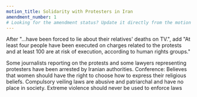 ```yaml
---
motion_title: Solidarity with Protesters in Iran
amendment_number: 1
# Looking for the amendment status? Update it directly from the motion page!
---
```


After "...have been forced to lie about their relatives' deaths on TV.", add "At least four people have been executed on charges related to the protests and at least 100 are at risk of execution, according to human rights groups."

Some journalists reporting on the protests and some lawyers representing protesters have been arrested by Iranian authorities.
Conference:
Believes that women should have the right to choose how to express their religious beliefs. Compulsory veiling laws are abusive and patriarchal and have no place in society. Extreme violence should never be used to enforce laws
